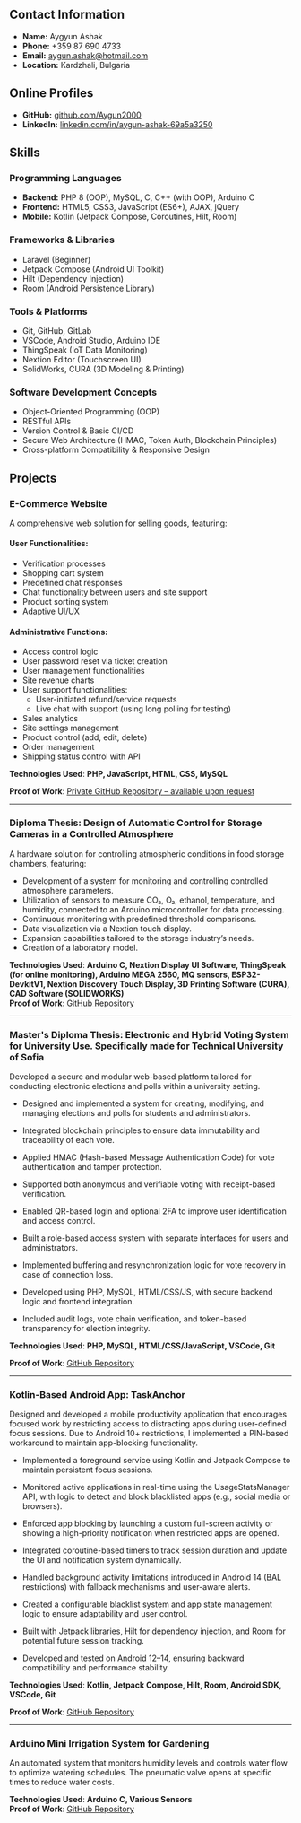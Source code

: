 ## Contact Information

- **Name:** Aygyun Ashak  
- **Phone:** +359 87 690 4733  
- **Email:** [aygun.ashak@hotmail.com](mailto:aygun.ashak@hotmail.com)  
- **Location:** Kardzhali, Bulgaria  

## Online Profiles

- **GitHub:** [github.com/Aygun2000](https://github.com/Aygun2000)  
- **LinkedIn:** [linkedin.com/in/aygun-ashak-69a5a3250](https://linkedin.com/in/aygun-ashak-69a5a3250)  
  
##  Skills

###  Programming Languages
- **Backend:** PHP 8 (OOP), MySQL, C, C++ (with OOP), Arduino C  
- **Frontend:** HTML5, CSS3, JavaScript (ES6+), AJAX, jQuery  
- **Mobile:** Kotlin (Jetpack Compose, Coroutines, Hilt, Room)

### Frameworks & Libraries
- Laravel (Beginner)  
- Jetpack Compose (Android UI Toolkit)  
- Hilt (Dependency Injection)  
- Room (Android Persistence Library)

### Tools & Platforms
- Git, GitHub, GitLab  
- VSCode, Android Studio, Arduino IDE  
- ThingSpeak (IoT Data Monitoring)  
- Nextion Editor (Touchscreen UI)  
- SolidWorks, CURA (3D Modeling & Printing)

### Software Development Concepts
- Object-Oriented Programming (OOP)  
- RESTful APIs  
- Version Control & Basic CI/CD  
- Secure Web Architecture (HMAC, Token Auth, Blockchain Principles)  
- Cross-platform Compatibility & Responsive Design

## Projects

### E-Commerce Website
A comprehensive web solution for selling goods, featuring:

#### User Functionalities:
- Verification processes
- Shopping cart system
- Predefined chat responses
- Chat functionality between users and site support
- Product sorting system
- Adaptive UI/UX

#### Administrative Functions:
- Access control logic
- User password reset via ticket creation
- User management functionalities
- Site revenue charts
- User support functionalities:
  - User-initiated refund/service requests
  - Live chat with support (using long polling for testing)
- Sales analytics
- Site settings management
- Product control (add, edit, delete)
- Order management
- Shipping status control with API

**Technologies Used**: **PHP, JavaScript, HTML, CSS, MySQL**  

**Proof of Work**: [Private GitHub Repository – available upon request](https://github.com/Aygun2000/Web-PHP.git) 

---

### Diploma Thesis: Design of Automatic Control for Storage Cameras in a Controlled Atmosphere
A hardware solution for controlling atmospheric conditions in food storage chambers, featuring:

- Development of a system for monitoring and controlling controlled atmosphere parameters.
- Utilization of sensors to measure CO₂, O₂, ethanol, temperature, and humidity, connected to an Arduino microcontroller for data processing.
- Continuous monitoring with predefined threshold comparisons.
- Data visualization via a Nextion touch display.
- Expansion capabilities tailored to the storage industry’s needs.
- Creation of a laboratory model.

**Technologies Used**: **Arduino C, Nextion Display UI Software, ThingSpeak (for online monitoring), Arduino MEGA 2560, MQ sensors, ESP32-DevkitV1, Nextion Discovery Touch Display, 3D Printing Software (CURA), CAD Software (SOLIDWORKS)**  
**Proof of Work**: [GitHub Repository](https://github.com/Aygun2000/diploma-thesis.git)

---

### Master's Diploma Thesis: Electronic and Hybrid Voting System for University Use. Specifically made for Technical University of Sofia
Developed a secure and modular web-based platform tailored for conducting electronic elections and polls within a university setting.

- Designed and implemented a system for creating, modifying, and managing elections and polls for students and administrators.

- Integrated blockchain principles to ensure data immutability and traceability of each vote.

- Applied HMAC (Hash-based Message Authentication Code) for vote authentication and tamper protection.

- Supported both anonymous and verifiable voting with receipt-based verification.

- Enabled QR-based login and optional 2FA to improve user identification and access control.

- Built a role-based access system with separate interfaces for users and administrators.

- Implemented buffering and resynchronization logic for vote recovery in case of connection loss.

- Developed using PHP, MySQL, HTML/CSS/JS, with secure backend logic and frontend integration.

- Included audit logs, vote chain verification, and token-based transparency for election integrity.

**Technologies Used**: **PHP, MySQL, HTML/CSS/JavaScript, VSCode, Git**

**Proof of Work**: [GitHub Repository](https://github.com/Aygun2000/master-thesis.git)

---

### Kotlin-Based Android App: TaskAnchor
Designed and developed a mobile productivity application that encourages focused work by restricting access to distracting apps during user-defined focus sessions.
Due to Android 10+ restrictions, I implemented a PIN-based workaround to maintain app-blocking functionality.
- Implemented a foreground service using Kotlin and Jetpack Compose to maintain persistent focus sessions.

- Monitored active applications in real-time using the UsageStatsManager API, with logic to detect and block blacklisted apps (e.g., social media or browsers).

- Enforced app blocking by launching a custom full-screen activity or showing a high-priority notification when restricted apps are opened.

- Integrated coroutine-based timers to track session duration and update the UI and notification system dynamically.

- Handled background activity limitations introduced in Android 14 (BAL restrictions) with fallback mechanisms and user-aware alerts.

- Created a configurable blacklist system and app state management logic to ensure adaptability and user control.

- Built with Jetpack libraries, Hilt for dependency injection, and Room for potential future session tracking.

- Developed and tested on Android 12–14, ensuring backward compatibility and performance stability.

**Technologies Used**: **Kotlin, Jetpack Compose, Hilt, Room, Android SDK, VSCode, Git**

**Proof of Work**: [GitHub Repository](https://github.com/Aygun2000/FocusGuard.git)

---
### Arduino Mini Irrigation System for Gardening
An automated system that monitors humidity levels and controls water flow to optimize watering schedules. The pneumatic valve opens at specific times to reduce water costs.

**Technologies Used**: **Arduino C, Various Sensors**  
**Proof of Work**: [GitHub Repository](https://github.com/Aygun2000/watering_sys_arduino.git)



